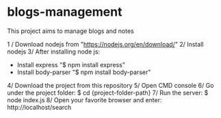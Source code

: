 # blogs-management
This project aims to manage blogs and notes

1 / Download nodejs from "https://nodejs.org/en/download/"
2/ Install nodejs 
3/ After installing node js:
   * Install express  "$ npm install express"
   * Install body-parser  "$ npm install body-parser"
   
4/ Download the project from this repository
5/ Open CMD console
6/ Go under the project folder:
  $ cd {project-folder-path}
7/ Run the server:
  $ node index.js
8/ Open your favorite browser and enter: http://localhost/search



